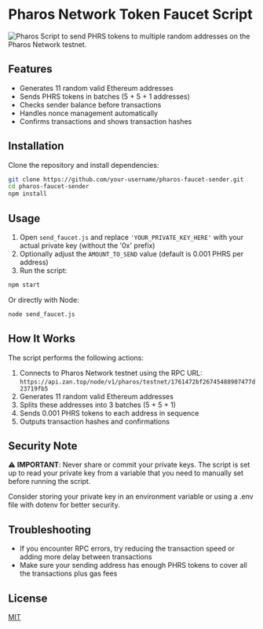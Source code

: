# Pharos Network Token Faucet Script

![Pharos](https://img.shields.io/badge/network-Pharos-blue)
Script to send PHRS tokens to multiple random addresses on the Pharos Network testnet.

## Features

- Generates 11 random valid Ethereum addresses
- Sends PHRS tokens in batches (5 + 5 + 1 addresses)
- Checks sender balance before transactions
- Handles nonce management automatically
- Confirms transactions and shows transaction hashes

## Installation

Clone the repository and install dependencies:

```bash
git clone https://github.com/your-username/pharos-faucet-sender.git
cd pharos-faucet-sender
npm install
```

## Usage

1. Open `send_faucet.js` and replace `'YOUR_PRIVATE_KEY_HERE'` with your actual private key (without the '0x' prefix)
2. Optionally adjust the `AMOUNT_TO_SEND` value (default is 0.001 PHRS per address)
3. Run the script:

```bash
npm start
```

Or directly with Node:

```bash
node send_faucet.js
```

## How It Works

The script performs the following actions:

1. Connects to Pharos Network testnet using the RPC URL: `https://api.zan.top/node/v1/pharos/testnet/1761472bf26745488907477d23719fb5`
2. Generates 11 random valid Ethereum addresses
3. Splits these addresses into 3 batches (5 + 5 + 1)
4. Sends 0.001 PHRS tokens to each address in sequence
5. Outputs transaction hashes and confirmations

## Security Note

⚠️ **IMPORTANT**: Never share or commit your private keys. The script is set up to read your private key from a variable that you need to manually set before running the script.

Consider storing your private key in an environment variable or using a .env file with dotenv for better security.

## Troubleshooting

- If you encounter RPC errors, try reducing the transaction speed or adding more delay between transactions
- Make sure your sending address has enough PHRS tokens to cover all the transactions plus gas fees

## License

[MIT](LICENSE)
